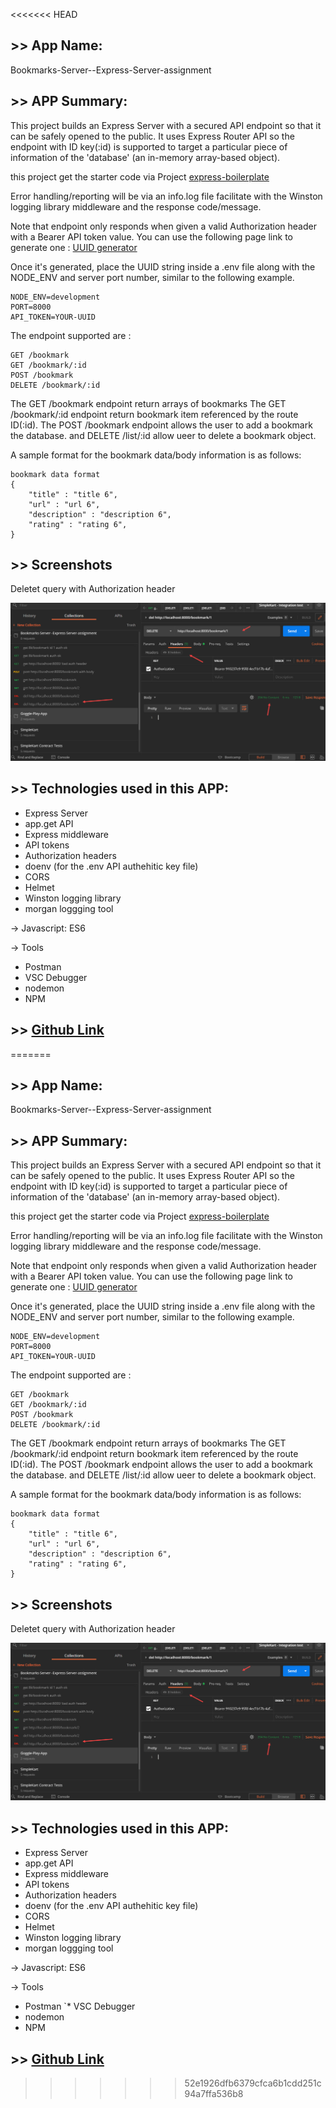<<<<<<< HEAD
## >> App Name:

Bookmarks-Server--Express-Server-assignment

## >> APP Summary:

This project builds an Express Server with a secured API endpoint so that it can be safely opened to the public. It uses Express Router API so the endpoint with ID key(:id) is supported to target a particular piece of information of the 'database' (an in-memory array-based object).

this project get the starter code via Project [express-boilerplate](https://github.com/davetam88/express-boilerplate)

Error handling/reporting will be via an info.log file facilitate with the Winston logging library middleware and the response code/message.

Note that endpoint only responds when given a valid Authorization header with a Bearer API token value. You can use the following page link to generate one  :
[UUID generator](https://www.uuidgenerator.net/version1)

Once it's generated, place the UUID string inside a .env file along with the NODE_ENV and server port number, similar to the following example.
```
NODE_ENV=development 
PORT=8000
API_TOKEN=YOUR-UUID
```

The endpoint supported are : 
```
GET /bookmark
GET /bookmark/:id
POST /bookmark
DELETE /bookmark/:id
```

The GET /bookmark endpoint return arrays of bookmarks
The GET /bookmark/:id endpoint return bookmark item referenced by the route ID(:id).
The POST /bookmark endpoint allows the user to add a bookmark 
the database. 
and DELETE /list/:id allow ueer to delete a bookmark object.

A sample format for the bookmark data/body information is as follows:
```
bookmark data format 
{
    "title" : "title 6", 
    "url" : "url 6", 
    "description" : "description 6", 
    "rating" : "rating 6", 
}
```

## >> Screenshots

Deletet query with Authorization header

![main page](images/main.jpg)

## >> Technologies used in this APP:

* Express Server
* app.get API
* Express middleware
* API tokens
* Authorization headers
* doenv (for the .env API authehitic key file)
* CORS
* Helmet
* Winston logging library
* morgan loggging tool

-> Javascript: ES6

-> Tools
* Postman
* VSC Debugger
* nodemon 
* NPM



## >> [Github Link](https://github.com/davetam88/Bookmarks-Server--Express-Server-assignment )
=======
## >> App Name:

Bookmarks-Server--Express-Server-assignment

## >> APP Summary:

This project builds an Express Server with a secured API endpoint so that it can be safely opened to the public. It uses Express Router API so the endpoint with ID key(:id) is supported to target a particular piece of information of the 'database' (an in-memory array-based object).

this project get the starter code via Project [express-boilerplate](https://github.com/davetam88/express-boilerplate)

Error handling/reporting will be via an info.log file facilitate with the Winston logging library middleware and the response code/message.

Note that endpoint only responds when given a valid Authorization header with a Bearer API token value. You can use the following page link to generate one  :
[UUID generator](https://www.uuidgenerator.net/version1)

Once it's generated, place the UUID string inside a .env file along with the NODE_ENV and server port number, similar to the following example.
```
NODE_ENV=development 
PORT=8000
API_TOKEN=YOUR-UUID
```

The endpoint supported are : 
```
GET /bookmark
GET /bookmark/:id
POST /bookmark
DELETE /bookmark/:id
```

The GET /bookmark endpoint return arrays of bookmarks
The GET /bookmark/:id endpoint return bookmark item referenced by the route ID(:id).
The POST /bookmark endpoint allows the user to add a bookmark 
the database. 
and DELETE /list/:id allow ueer to delete a bookmark object.

A sample format for the bookmark data/body information is as follows:
```
bookmark data format 
{
    "title" : "title 6", 
    "url" : "url 6", 
    "description" : "description 6", 
    "rating" : "rating 6", 
}
```

## >> Screenshots

Deletet query with Authorization header

![main page](images/main.jpg)

## >> Technologies used in this APP:

* Express Server
* app.get API
* Express middleware
* API tokens
* Authorization headers
* doenv (for the .env API authehitic key file)
* CORS
* Helmet
* Winston logging library
* morgan loggging tool

-> Javascript: ES6

-> Tools
* Postman
`* VSC Debugger
* nodemon 
* NPM



## >> [Github Link](https://github.com/davetam88/Bookmarks-Server--Express-Server-assignment )
>>>>>>> 52e1926dfb6379cfca6b1cdd251c94a7ffa536b8
